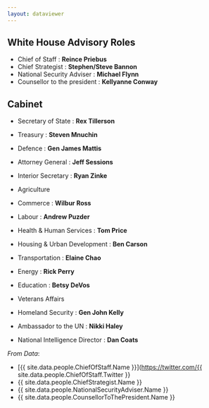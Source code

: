 ```yaml
---
layout: dataviewer
---
```


## White House Advisory Roles

- Chief of Staff : **Reince Priebus**
- Chief Strategist : **Stephen/Steve Bannon**
- National Security Adviser : **Michael Flynn**
- Counsellor to the president : **Kellyanne Conway**

## Cabinet

- Secretary of State : **Rex Tillerson**
- Treasury : **Steven Mnuchin**
- Defence : **Gen James Mattis**
- Attorney General : **Jeff Sessions**
- Interior Secretary : **Ryan Zinke**
- Agriculture
- Commerce : **Wilbur Ross**
- Labour : **Andrew Puzder**
- Health & Human Services : **Tom Price**
- Housing & Urban Development : **Ben Carson**
- Transportation : **Elaine Chao**
- Energy : **Rick Perry**
- Education : **Betsy DeVos**
- Veterans Affairs
- Homeland Security : **Gen John Kelly**

- Ambassador to the UN : **Nikki Haley**

- National Intelligence Director : **Dan Coats**

*From Data*:

- [{{ site.data.people.ChiefOfStaff.Name }}](https://twitter.com/{{ site.data.people.ChiefOfStaff.Twitter }}
- {{ site.data.people.ChiefStrategist.Name }}
- {{ site.data.people.NationalSecurityAdviser.Name }}
- {{ site.data.people.CounsellorToThePresident.Name }}

